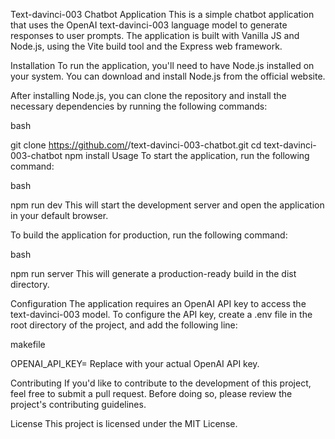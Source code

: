 Text-davinci-003 Chatbot Application
This is a simple chatbot application that uses the OpenAI text-davinci-003 language model to generate responses to user prompts. The application is built with Vanilla JS and Node.js, using the Vite build tool and the Express web framework.

Installation
To run the application, you'll need to have Node.js installed on your system. You can download and install Node.js from the official website.

After installing Node.js, you can clone the repository and install the necessary dependencies by running the following commands:

bash

git clone https://github.com/<your-username>/text-davinci-003-chatbot.git
cd text-davinci-003-chatbot
npm install
Usage
To start the application, run the following command:

bash

npm run dev
This will start the development server and open the application in your default browser.

To build the application for production, run the following command:

bash

npm run server
This will generate a production-ready build in the dist directory.

Configuration
The application requires an OpenAI API key to access the text-davinci-003 model. To configure the API key, create a .env file in the root directory of the project, and add the following line:

makefile

OPENAI_API_KEY=<your-api-key>
Replace <your-api-key> with your actual OpenAI API key.

Contributing
If you'd like to contribute to the development of this project, feel free to submit a pull request. Before doing so, please review the project's contributing guidelines.

License
This project is licensed under the MIT License.


